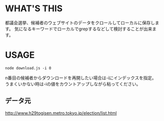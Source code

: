 # WHAT'S THIS

都議会選挙、候補者のウェブサイトのデータをクロールしてローカルに保存します。
気になるキーワードでローカルでgrepするなどして検討することが出来ます。

# USAGE

```
node download.js -i 0
```

n番目の候補者からダウンロードを再開したい場合は-iにインデックスを指定。
うまくいかない時は-iの値をカウントアップしながら粘ってください。

## データ元
http://www.h29togisen.metro.tokyo.jp/election/list.html
